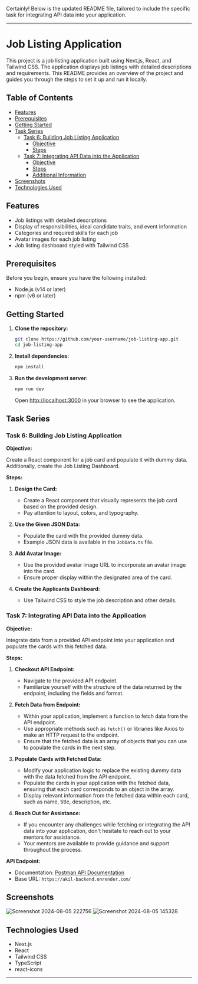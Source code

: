 Certainly! Below is the updated README file, tailored to include the specific task for integrating API data into your application.

---

# Job Listing Application

This project is a job listing application built using Next.js, React, and Tailwind CSS. The application displays job listings with detailed descriptions and requirements. This README provides an overview of the project and guides you through the steps to set it up and run it locally.

## Table of Contents

- [Features](#features)
- [Prerequisites](#prerequisites)
- [Getting Started](#getting-started)
- [Task Series](#task-series)
  - [Task 6: Building Job Listing Application](#task-6-building-job-listing-application)
    - [Objective](#objective)
    - [Steps](#steps)
  - [Task 7: Integrating API Data into the Application](#task-7-integrating-api-data-into-the-application)
    - [Objective](#objective-1)
    - [Steps](#steps-1)
    - [Additional Information](#additional-information)
- [Screenshots](#screenshots)
- [Technologies Used](#technologies-used)

## Features

- Job listings with detailed descriptions
- Display of responsibilities, ideal candidate traits, and event information
- Categories and required skills for each job
- Avatar images for each job listing
- Job listing dashboard styled with Tailwind CSS

## Prerequisites

Before you begin, ensure you have the following installed:

- Node.js (v14 or later)
- npm (v6 or later)

## Getting Started

1. **Clone the repository:**

    ```bash
    git clone https://github.com/your-username/job-listing-app.git
    cd job-listing-app
    ```

2. **Install dependencies:**

    ```bash
    npm install
    ```

3. **Run the development server:**

    ```bash
    npm run dev
    ```

    Open [http://localhost:3000](http://localhost:3000) in your browser to see the application.

## Task Series

### Task 6: Building Job Listing Application

**Objective:**

Create a React component for a job card and populate it with dummy data. Additionally, create the Job Listing Dashboard.

**Steps:**

1. **Design the Card:**
   - Create a React component that visually represents the job card based on the provided design.
   - Pay attention to layout, colors, and typography.

2. **Use the Given JSON Data:**
   - Populate the card with the provided dummy data.
   - Example JSON data is available in the `JobData.ts` file.

3. **Add Avatar Image:**
   - Use the provided avatar image URL to incorporate an avatar image into the card.
   - Ensure proper display within the designated area of the card.

4. **Create the Applicants Dashboard:**
   - Use Tailwind CSS to style the job description and other details.

### Task 7: Integrating API Data into the Application

**Objective:**

Integrate data from a provided API endpoint into your application and populate the cards with this fetched data.

**Steps:**

1. **Checkout API Endpoint:**
   - Navigate to the provided API endpoint.
   - Familiarize yourself with the structure of the data returned by the endpoint, including the fields and format.

2. **Fetch Data from Endpoint:**
   - Within your application, implement a function to fetch data from the API endpoint.
   - Use appropriate methods such as `fetch()` or libraries like Axios to make an HTTP request to the endpoint.
   - Ensure that the fetched data is an array of objects that you can use to populate the cards in the next step.

3. **Populate Cards with Fetched Data:**
   - Modify your application logic to replace the existing dummy data with the data fetched from the API endpoint.
   - Populate the cards in your application with the fetched data, ensuring that each card corresponds to an object in the array.
   - Display relevant information from the fetched data within each card, such as name, title, description, etc.

4. **Reach Out for Assistance:**
   - If you encounter any challenges while fetching or integrating the API data into your application, don't hesitate to reach out to your mentors for assistance.
   - Your mentors are available to provide guidance and support throughout the process.


**API Endpoint:**
- Documentation: [Postman API Documentation](https://documenter.getpostman.com/view/27955515/2sA3rwMEUX)
- Base URL: `https://akil-backend.onrender.com/`


## Screenshots

![Screenshot 2024-08-05 222756](https://github.com/user-attachments/assets/491b18e0-5c88-4dd9-81a3-f7ce95b0c209)
![Screenshot 2024-08-05 145328](https://github.com/user-attachments/assets/b4ff8fb9-f998-439c-913f-0bd22b3b2883)


## Technologies Used

- Next.js
- React
- Tailwind CSS
- TypeScript
- react-icons

---

